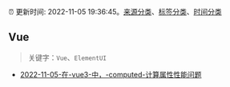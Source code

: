 :alarm_clock: 更新时间: 2022-11-05 19:36:45。[来源分类](../README.md)、[标签分类](../TAGS.md)、[时间分类](../TIMELINE.md)

## Vue


> 关键字：`Vue`、`ElementUI`



- [2022-11-05-在-vue3-中，-computed-计算属性性能问题](https://www.v2ex.com/t/892995) 